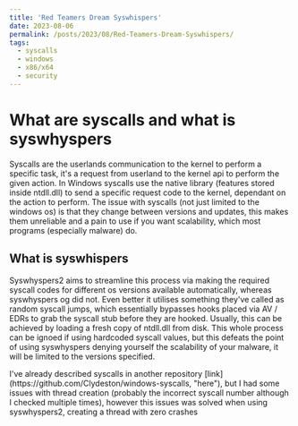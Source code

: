 ```yaml
---
title: 'Red Teamers Dream Syswhispers'
date: 2023-08-06
permalink: /posts/2023/08/Red-Teamers-Dream-Syswhispers/
tags:
  - syscalls
  - windows 
  - x86/x64
  - security
---
```


<h1>What are syscalls and what is syswhyspers</h1>
Syscalls are the userlands communication to the kernel to perform a specific task, it's a request from userland to the kernel api to perform the given action. 
In Windows syscalls use the native library (features stored inside ntdll.dll) to send a specific request code to the kernel, dependant on the action to perform. 
The issue with syscalls (not just limited to the windows os) is that they change between versions and updates, this makes them unreliable and a pain to use if you want scalability,
which most programs (especially malware) do.
<h2>What is syswhispers</h2>
<p>Syswhyspers2 aims to streamline this process via making the required syscall codes for different os versions available automatically, whereas syswhyspers og did not.
Even better it utilises something they've called as random syscall jumps, which essentially bypasses hooks placed via AV / EDRs to grab the syscall stub before they are hooked.
Usually, this can be achieved by loading a fresh copy of ntdll.dll from disk. This whole process can be ignoed if using hardcoded syscall values, but this defeats the point of using syswhyspers 
denying yourself the scalability of your malware, it will be limited to the versions specified.</p>


<p>I've already described syscalls in another repository [link](https://github.com/Clydeston/windows-syscalls, "here"), but I had some issues with thread creation (probably the incorrect syscall number although I checked multiple times),
however this issues was solved when using syswhyspers2, creating a thread with zero crashes</p>
